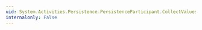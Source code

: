```yaml
---
uid: System.Activities.Persistence.PersistenceParticipant.CollectValues(System.Collections.Generic.IDictionary{System.Xml.Linq.XName,System.Object}@,System.Collections.Generic.IDictionary{System.Xml.Linq.XName,System.Object}@)
internalonly: False
---
```

